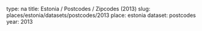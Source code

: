 type: na
title: Estonia / Postcodes / Zipcodes (2013)
slug: places/estonia/datasets/postcodes/2013
place: estonia
dataset: postcodes
year: 2013
